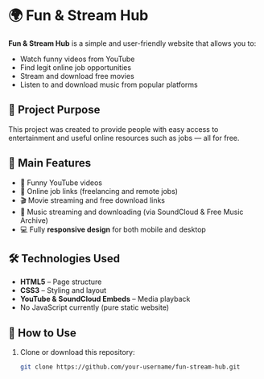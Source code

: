 # 🌍 Fun & Stream Hub

**Fun & Stream Hub** is a simple and user-friendly website that allows you to:
- Watch funny videos from YouTube
- Find legit online job opportunities
- Stream and download free movies
- Listen to and download music from popular platforms

## 🎯 Project Purpose
This project was created to provide people with easy access to entertainment and useful online resources such as jobs — all for free.

## 🧩 Main Features
- 🎥 Funny YouTube videos
- 💼 Online job links (freelancing and remote jobs)
- 🎬 Movie streaming and free download links
- 🎵 Music streaming and downloading (via SoundCloud & Free Music Archive)
- 💻 Fully **responsive design** for both mobile and desktop

## 🛠️ Technologies Used
- **HTML5** – Page structure
- **CSS3** – Styling and layout
- **YouTube & SoundCloud Embeds** – Media playback
- No JavaScript currently (pure static website)

## 📁 How to Use
1. Clone or download this repository:
   ```bash
   git clone https://github.com/your-username/fun-stream-hub.git
